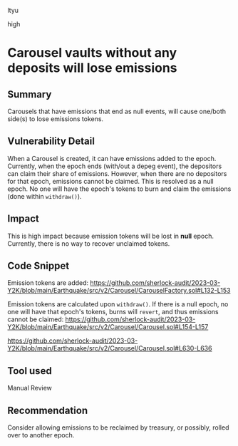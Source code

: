 ltyu

high

# Carousel vaults without any deposits will lose emissions

## Summary
Carousels that have emissions that end as null events, will cause one/both side(s) to lose emissions tokens.

## Vulnerability Detail
When a Carousel is created, it can have emissions added to the epoch. Currently, when the epoch ends (with/out a depeg event), the depositors can claim their share of emissions. However, when there are no depositors for that epoch, emissions cannot be claimed. This is resolved as a null epoch. No one will have the epoch's tokens to burn and claim the emissions (done within `withdraw()`).

## Impact
This is high impact because emission tokens will be lost in **null** epoch. Currently, there is no way to recover unclaimed tokens.

## Code Snippet
Emission tokens are added:
https://github.com/sherlock-audit/2023-03-Y2K/blob/main/Earthquake/src/v2/Carousel/CarouselFactory.sol#L132-L153

Emission tokens are calculated upon `withdraw()`. If there is a null epoch, no one will have that epoch's tokens, burns will `revert`, and thus emissions cannot be claimed:
https://github.com/sherlock-audit/2023-03-Y2K/blob/main/Earthquake/src/v2/Carousel/Carousel.sol#L154-L157

https://github.com/sherlock-audit/2023-03-Y2K/blob/main/Earthquake/src/v2/Carousel/Carousel.sol#L630-L636

## Tool used

Manual Review

## Recommendation
Consider allowing emissions to be reclaimed by treasury, or possibly, rolled over to another epoch.
